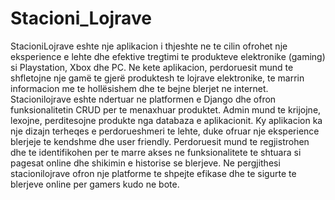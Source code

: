 # Stacioni_Lojrave
StacioniLojrave eshte nje aplikacion i thjeshte ne te cilin ofrohet nje eksperience e lehte dhe efektive tregtimi te produkteve elektronike (gaming) si Playstation, Xbox dhe PC. Ne kete aplikacion, perdoruesit mund te shfletojne nje gamë te gjerë produktesh te lojrave elektronike, te marrin informacion me te hollësishem dhe te bejne blerjet ne internet. 
Stacionilojrave eshte ndertuar ne platformen e Django dhe ofron funksionalitetin CRUD per te menaxhuar produktet. Admin mund te krijojne, lexojne, perditesojne produkte nga databaza e aplikacionit. Ky aplikacion ka nje dizajn terheqes e perdorueshmeri te lehte, duke ofruar nje eksperience blerjeje te kendshme dhe user friendly. Perdoruesit mund te regjistrohen dhe te identifikohen per te marre akses ne funksionalitete te shtuara si pagesat online dhe shikimin e historise se blerjeve. Ne pergjithesi stacionilojrave ofron nje platforme te shpejte efikase dhe te sigurte te blerjeve online per gamers kudo ne bote.
